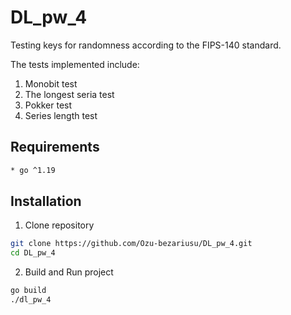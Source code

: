 # DL_pw_4
Testing keys for randomness according to the FIPS-140 standard.

The tests implemented include:
1. Monobit test
2. The longest seria test
3. Pokker test
4. Series length test

## Requirements
```bash
* go ^1.19
```

## Installation 

1. Clone repository
```bash
git clone https://github.com/Ozu-bezariusu/DL_pw_4.git
cd DL_pw_4
```

2. Build and Run project
```bash
go build
./dl_pw_4
```


